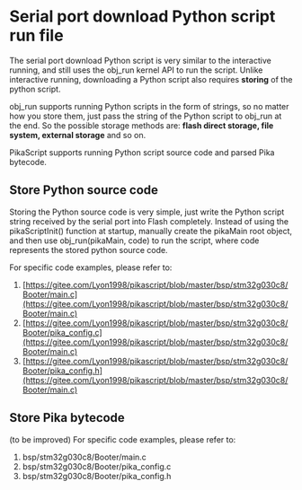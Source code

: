 # Serial port download Python script run file

The serial port download Python script is very similar to the interactive running, and still uses the obj_run kernel API to run the script. Unlike interactive running, downloading a Python script also requires **storing** of the python script.
​

obj_run supports running Python scripts in the form of strings, so no matter how you store them, just pass the string of the Python script to obj_run at the end. So the possible storage methods are: **flash direct storage, file system, external storage** and so on.


PikaScript supports running Python script source code and parsed Pika bytecode.
## Store Python source code
Storing the Python source code is very simple, just write the Python script string received by the serial port into Flash completely. Instead of using the pikaScriptInit() function at startup, manually create the pikaMain root object, and then use obj_run(pikaMain, code) to run the script, where code represents the stored python source code.


For specific code examples, please refer to:

1. [https://gitee.com/Lyon1998/pikascript/blob/master/bsp/stm32g030c8/Booter/main.c](https://gitee.com/Lyon1998/pikascript/blob/master/bsp/stm32g030c8/Booter/main.c)
1. [https://gitee.com/Lyon1998/pikascript/blob/master/bsp/stm32g030c8/Booter/pika_config.c](https://gitee.com/Lyon1998/pikascript/blob/master/bsp/stm32g030c8/Booter/main.c)
1. [https://gitee.com/Lyon1998/pikascript/blob/master/bsp/stm32g030c8/Booter/pika_config.h](https://gitee.com/Lyon1998/pikascript/blob/master/bsp/stm32g030c8/Booter/main.c)
## Store Pika bytecode
(to be improved)
For specific code examples, please refer to:

1. bsp/stm32g030c8/Booter/main.c
1. bsp/stm32g030c8/Booter/pika_config.c
1. bsp/stm32g030c8/Booter/pika_config.h
